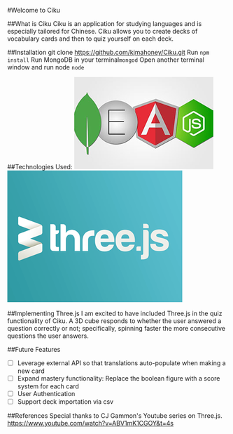 #Welcome to Ciku

##What is Ciku
Ciku is an application for studying languages and is especially tailored for Chinese. Ciku allows you to create decks of vocabulary cards and then to quiz yourself on each deck.

##Installation
git clone https://github.com/kjmahoney/Ciku.git
Run `npm install`
Run MongoDB in your terminal`mongod`
Open another terminal window and run node `node`

##Technologies Used:
![alt text](MEAN.jpg "Logo Title Text 1")
![alt text](threejs.png "Logo Title Text 1")

##Implementing Three.js
I am excited to have included Three.js in the quiz functionality of Ciku. A 3D cube responds to whether the user answered a question correctly or not; specifically, spinning faster the more consecutive questions the user answers.

##Future Features
- [ ] Leverage external API so that translations auto-populate when making a new card
- [ ] Expand mastery functionality: Replace the boolean figure with a score system for each card
- [ ] User Authentication
- [ ] Support deck importation via csv

##References
Special thanks to CJ Gammon's Youtube series on Three.js. https://www.youtube.com/watch?v=ABV1mK1CGOY&t=4s
